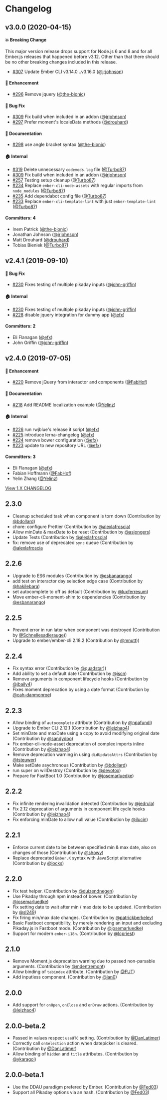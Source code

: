 # Changelog

## v3.0.0 (2020-04-15)

#### :boom: Breaking Change

This major version release drops support for Node.js 6 and 8 and for all
Ember.js releases that happened before v3.12. Other than that there should be
no other breaking changes included in this release.

* [#307](https://github.com/adopted-ember-addons/ember-pikaday/pull/307) Update Ember CLI v3.14.0...v3.16.0 ([@jrjohnson](https://github.com/jrjohnson))

#### :rocket: Enhancement
* [#296](https://github.com/adopted-ember-addons/ember-pikaday/pull/296) Remove jquery ([@the-bionic](https://github.com/the-bionic))

#### :bug: Bug Fix
* [#309](https://github.com/adopted-ember-addons/ember-pikaday/pull/309) Fix build when included in an addon ([@jrjohnson](https://github.com/jrjohnson))
* [#297](https://github.com/adopted-ember-addons/ember-pikaday/pull/297) Prefer moment's localeData methods ([@drouhard](https://github.com/drouhard))

#### :memo: Documentation
* [#298](https://github.com/adopted-ember-addons/ember-pikaday/pull/298) use angle bracket syntax ([@the-bionic](https://github.com/the-bionic))

#### :house: Internal
* [#319](https://github.com/adopted-ember-addons/ember-pikaday/pull/319) Delete unnecessary `codemods.log` file ([@Turbo87](https://github.com/Turbo87))
* [#309](https://github.com/adopted-ember-addons/ember-pikaday/pull/309) Fix build when included in an addon ([@jrjohnson](https://github.com/jrjohnson))
* [#257](https://github.com/adopted-ember-addons/ember-pikaday/pull/257) Testing setup cleanup ([@Turbo87](https://github.com/Turbo87))
* [#234](https://github.com/adopted-ember-addons/ember-pikaday/pull/234) Replace `ember-cli-node-assets` with regular imports from `node_modules` ([@Turbo87](https://github.com/Turbo87))
* [#235](https://github.com/adopted-ember-addons/ember-pikaday/pull/235) Add dependabot config file ([@Turbo87](https://github.com/Turbo87))
* [#233](https://github.com/adopted-ember-addons/ember-pikaday/pull/233) Replace `ember-cli-template-lint` with just `ember-template-lint` ([@Turbo87](https://github.com/Turbo87))

#### Committers: 4
- Inem Patrick ([@the-bionic](https://github.com/the-bionic))
- Jonathan Johnson ([@jrjohnson](https://github.com/jrjohnson))
- Matt Drouhard ([@drouhard](https://github.com/drouhard))
- Tobias Bieniek ([@Turbo87](https://github.com/Turbo87))


## v2.4.1 (2019-09-10)

#### :bug: Bug Fix
* [#230](https://github.com/adopted-ember-addons/ember-pikaday/pull/230) Fixes testing of multiple pikaday inputs ([@john-griffin](https://github.com/john-griffin))

#### :house: Internal
* [#230](https://github.com/adopted-ember-addons/ember-pikaday/pull/230) Fixes testing of multiple pikaday inputs ([@john-griffin](https://github.com/john-griffin))
* [#228](https://github.com/adopted-ember-addons/ember-pikaday/pull/228) disable jquery integration for dummy app ([@efx](https://github.com/efx))

#### Committers: 2
- Eli Flanagan ([@efx](https://github.com/efx))
- John Griffin ([@john-griffin](https://github.com/john-griffin))

## v2.4.0 (2019-07-05)

#### :rocket: Enhancement
* [#220](https://github.com/adopted-ember-addons/ember-pikaday/pull/220) Remove jQuery from interactor and components ([@FabHof](https://github.com/FabHof))

#### :memo: Documentation
* [#218](https://github.com/adopted-ember-addons/ember-pikaday/pull/218) Add README localization example ([@Yelinz](https://github.com/Yelinz))

#### :house: Internal
* [#226](https://github.com/adopted-ember-addons/ember-pikaday/pull/226) run rwjblue's release it script ([@efx](https://github.com/efx))
* [#225](https://github.com/adopted-ember-addons/ember-pikaday/pull/225) introduce lerna-changelog ([@efx](https://github.com/efx))
* [#224](https://github.com/adopted-ember-addons/ember-pikaday/pull/224) remove bower configuration ([@efx](https://github.com/efx))
* [#223](https://github.com/adopted-ember-addons/ember-pikaday/pull/223) update to new repository URL ([@efx](https://github.com/efx))

#### Committers: 3
- Eli Flanagan ([@efx](https://github.com/efx))
- Fabian Hoffmann ([@FabHof](https://github.com/FabHof))
- Yelin Zhang ([@Yelinz](https://github.com/Yelinz))

[View 1.X CHANGELOG](https://github.com/edgycircle/ember-pikaday/blob/stable-1/CHANGELOG.md)

## 2.3.0

- Cleanup scheduled task when component is torn down (Contribution by [@bdollard](https://github.com/bdollard))
- chore: configure Prettier (Contribution by [@alexlafroscia](https://github.com/alexlafroscia))
- Allow minDate & maxDate to be reset (Contribution by [@asjongers](https://github.com/asjongers))
- Update Tests (Contribution by [@alexlafroscia](https://github.com/alexlafroscia))
- fix: remove use of deprecated `sync` queue (Contribution by [@alexlafroscia](https://github.com/alexlafroscia)

## 2.2.6

- Upgrade to ES6 modules (Contribution by [@esbanarango](https://github.com/esbanarango))
- add test on interactor day selection edge case (Contribution by [@hakilebara](https://github.com/hakilebara))
- set autocomplete to off as default (Contribution by [@luxferresum](https://github.com/luxferresum))
- Move ember-cli-moment-shim to dependencies (Contribution by [@esbanarango](https://github.com/esbanarango))

## 2.2.5

- Prevent error in run later when component was destroyed (Contribution by [@Schnellesadlerauge](https://github.com/Schnellesadlerauge)))
- Upgrade to ember/ember-cli 2.18.2 (Contribution by [@mnutt](https://github.com/mnutt)))

## 2.2.4

- Fix syntax error (Contribution by [@quadstar](https://github.com/quadstar)))
- Add ability to set a default date (Contribution by [@jscn](https://github.com/jscn))
- Remove arguments in component lifecycle hooks (Contribution by [@jbaily4](https://github.com/jbailey4))
- Fixes moment deprecation by using a date format (Contribution by [@cah-danmonroe](https://github.com/cah-danmonroe))

## 2.2.3

- Allow binding of `autocomplete` attribute (Contribution by [@npafundi](https://github.com/npafundi))
- Upgrade to Ember CLI 2.12.1 (Contribution by [@leizhao4](https://github.com/leizhao4))
- Set minDate and maxDate using a copy to avoid modifying original date (Contribution by [@sandydoo](https://github.com/sandydoo))
- Fix ember-cli-node-asset deprecation of complex imports inline (Contribution by [@leizhao4](https://github.com/leizhao4))
- Remove deprecation warning in using `didUpdateAttrs` (Contribution by [@tsteuwer](https://github.com/tsteuwer))
- Make setDate asychronous (Contribution by [@bdollard](https://github.com/bdollard))
- run super on willDestroy (Contribution by [@devotox](https://github.com/devotox))
- Prepare for FastBoot 1.0 (Contribution by [@josemarluedke](https://github.com/josemarluedke))

## 2.2.2

- Fix infinite rendering invalidation detected (Contribution by [@jedrula](https://github.com/jedrula))
- Fix 2.12 deprecation of arguments in component life cycle hooks (Contribution by [@leizhao4](https://github.com/leizhao4))
- Fix enforcing minDate to allow null value (Contribution by [@ilucin](https://github.com/ilucin))

## 2.2.1

- Enforce current date to be between specified min & max date, also on changes of those (Contribution by [@showy](https://github.com/showy))
- Replace deprecated `Ember.K` syntax with JavaScript alternative (Contribution by [@locks](https://github.com/locks))

## 2.2.0

- Fix test helper. (Contribution by [@duizendnegen](https://github.com/duizendnegen))
- Use Pikaday through npm instead of bower. (Contribution by [@josemarluedke](https://github.com/josemarluedke))
- Fix setting date to wait after min / max date to be updated. (Contribution by [@sl249](https://github.com/sl249))
- Fix firing min/max date changes. (Contribution by [@patrickberkeley](https://github.com/patrickberkeley))
- Basic Fastboot compatibility, by merely rendering an input and excluding Pikaday.js in Fastboot mode. (Contribution by [@josemarluedke](https://github.com/josemarluedke))
- Support for modern `ember-i18n`. (Contribution by [@lcpriest](https://github.com/lcpriest))

## 2.1.0

- Remove Moment.js deprecation warning due to passed non-parsable arguments. (Contribution by [@mdentremont](https://github.com/mdentremont))
- Allow binding of `tabindex` attribute. (Contribution by [@FUT](https://github.com/FUT))
- Add inputless component. (Contribution by [@lan0](https://github.com/lan0))

## 2.0.0

- Add support for `onOpen`, `onClose` and `onDraw` actions. (Contribution by [@leizhao4](https://github.com/leizhao4))

## 2.0.0-beta.2

- Passed in values respect `useUTC` setting. (Contribution by [@DanLatimer](https://github.com/DanLatimer))
- Correctly call `onSelection` action when datepicker is cleared. (Contribution by [@DanLatimer](https://github.com/DanLatimer))
- Allow binding of `hidden` and `title` attributes. (Contribution by [@ykaragol](https://github.com/ykaragol))

## 2.0.0-beta.1

- Use the DDAU paradigm prefered by Ember. (Contribution by [@Fed03](https://github.com/Fed03))
- Support all Pikaday options via an hash. (Contribution by [@Fed03](https://github.com/Fed03))
